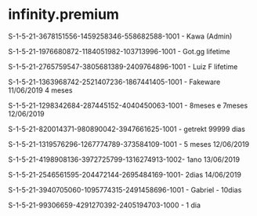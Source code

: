 # infinity.premium

S-1-5-21-3678151556-1459258346-558682588-1001 - Kawa (Admin)

S-1-5-21-1976680872-1184051982-103713996-1001 - Got.gg lifetime

S-1-5-21-2765759547-3805681389-2409764896-1001 - Luiz F lifetime

S-1-5-21-1363968742-2521407236-1867441405-1001 - Fakeware 11/06/2019 4 meses

S-1-5-21-1298342684-287445152-4040450063-1001 - 8meses e 7meses 12/06/2019

S-1-5-21-820014371-980890042-3947661625-1001 - getrekt 99999 dias

S-1-5-21-1319576296-1267774789-373584109-1001 - 5 meses 12/06/2019

S-1-5-21-4198908136-3972725799-1316274913-1002- 1ano 13/06/2019

S-1-5-21-2546561595-204472144-2695484169-1001- 2dias 14/06/2019

S-1-5-21-3940705060-1095774315-2491458696-1001 - Gabriel - 10dias

S-1-5-21-99306659-4291270392-2405194703-1000 - 1 dia
